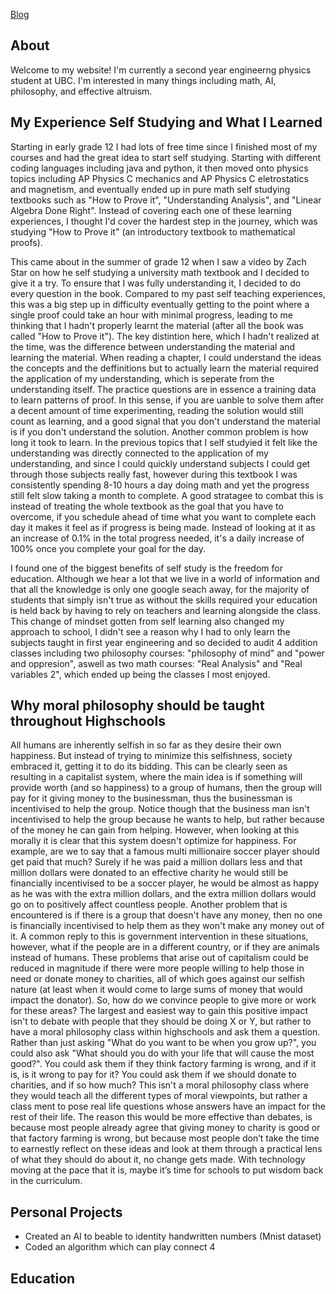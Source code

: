 [Blog](https://hudsonnock.github.io/Blog)

## About

Welcome to my website! I'm currently a second year engineerng physics student at UBC. I'm interested in many things including math, AI, philosophy, and effective altruism.

## My Experience Self Studying and What I Learned

Starting in early grade 12 I had lots of free time since I finished most of my courses and had the great idea to start self studying. Starting with different coding languages including java and python, it then moved onto physics topics including AP Physics C mechanics and AP Physics C eletrostatics and magnetism, and eventually ended up in pure math self studying textbooks such as "How to Prove it", "Understanding Analysis", and "Linear Algebra Done Right". Instead of covering each one of these learning experiences, I thought I'd cover the hardest step in the journey, which was studying "How to Prove it" (an introductory textbook to mathematical proofs).

This came about in the summer of grade 12 when I saw a video by Zach Star on how he self studying a university math textbook and I decided to give it a try. To ensure that I was fully understanding it, I decided to do every question in the book. 
Compared to my past self teaching experiences, this was a big step up in difficulty eventually getting to the point where a single proof could take an hour with minimal progress, leading to me thinking that I hadn't properly learnt the material (after all the book was called "How to Prove it"). The key distintion here, which I hadn't realized at the time, was the difference between understanding the material and learning the material. When reading a chapter, I could understand the ideas the concepts and the deffinitions but to actually learn the material required the application of my understanding, which is seperate from the understanding itself. The practice questions are in essence a training data to learn patterns of proof. In this sense, if you are uanble to solve them after a decent amount of time experimenting, reading the solution would still count as learning, and a good signal that you don't understand the material is if you don't understand the solution. 
Another common problem is how long it took to learn. In the previous topics that I self studyied it felt like the understanding was directly connected to the application of my understanding, and since I could quickly understand subjects I could get through those subjects really fast, however during this textbook I was consistently spending 8-10 hours a day doing math and yet the progress still felt slow taking a month to complete. A good stratagee to combat this is instead of treating the whole textbook as the goal that you have to overcome, if you schedule ahead of time what you want to complete each day it makes it feel as if progress is being made. Instead of looking at it as an increase of 0.1% in the total progress needed, it's a daily increase of 100% once you complete your goal for the day.

I found one of the biggest benefits of self study is the freedom for education. Although we hear a lot that we live in a world of information and that all the knowledge is only one google seach away, for the majority of students that simply isn't true as without the skills required your education is held back by having to rely on teachers and learning alongside the class. This change of mindset gotten from self learning also changed my approach to school, I didn't see a reason why I had to only learn the subjects taught in first year engineering and so decided to audit 4 addition classes including two philosophy courses: "philosophy of mind" and "power and oppresion", aswell as two math courses: "Real Analysis" and "Real variables 2", which ended up being the classes I most enjoyed.

## Why moral philosophy should be taught throughout Highschools

All humans are inherently selfish in so far as they desire their own happiness. But instead of trying to minimize this selfishness, society embraced it, getting it to do its bidding. This can be clearly seen as resulting in a capitalist system, where the main idea is if something will provide worth (and so happiness) to a group of humans, then the group will pay for it giving money to the businessman, thus the businessman is incentivised to help the group. Notice though that the business man isn't incentivised to help the group because he wants to help, but rather because of the money he can gain from helping. However, when looking at this morally it is clear that this system doesn't optimize for happiness. For example, are we to say that a famous multi millionaire soccer player should get paid that much? Surely if he was paid a million dollars less and that million dollars were donated to an effective charity he would still be financially incentivised to be a soccer player, he would be almost as happy as he was with the extra million dollars, and the extra million dollars would go on to positively affect countless people. Another problem that is encountered is if there is a group that doesn't have any money, then no one is financially incentivised to help them as they won't make any money out of it. A common reply to this is government intervention in these situations, however, what if the people are in a different country, or if they are animals instead of humans. These problems that arise out of capitalism could be reduced in magnitude if there were more people willing to help those in need or donate money to charities, all of which goes against our selfish nature (at least when it would come to large sums of money that would impact the donator). So, how do we convince people to give more or work for these areas? The largest and easiest way to gain this positive impact isn't to debate with people that they should be doing X or Y, but rather to have a moral philosophy class within highschools and ask them a question. Rather than just asking "What do you want to be when you grow up?", you could also ask "What should you do with your life that will cause the most good?". You could ask them if they think factory farming is wrong, and if it is, is it wrong to pay for it? You could ask them if we should donate to charities, and if so how much? This isn't a moral philosophy class where they would teach all the different types of moral viewpoints, but rather a class ment to pose real life questions whose answers have an impact for the rest of their life. The reason this would be more effective than debates, is because most people already agree that giving money to charity is good or that factory farming is wrong, but because most people don’t take the time to earnestly reflect on these ideas and look at them through a practical lens of what they should do about it, no change gets made. With technology moving at the pace that it is, maybe it’s time for schools to put wisdom back in the curriculum. 

## Personal Projects

- Created an AI to beable to identity handwritten numbers (Mnist dataset)
- Coded an algorithm which can play connect 4

## Education

